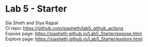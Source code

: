# Lab 5 - Starter
Sia Sheth and Siya Rajpal\
CI repo: https://github.com/siasheth/lab5_github_actions \
Expose page: https://siasheth.github.io/Lab5_Starter/expose.html \
Explore page: https://siasheth.github.io/Lab5_Starter/explore.html
